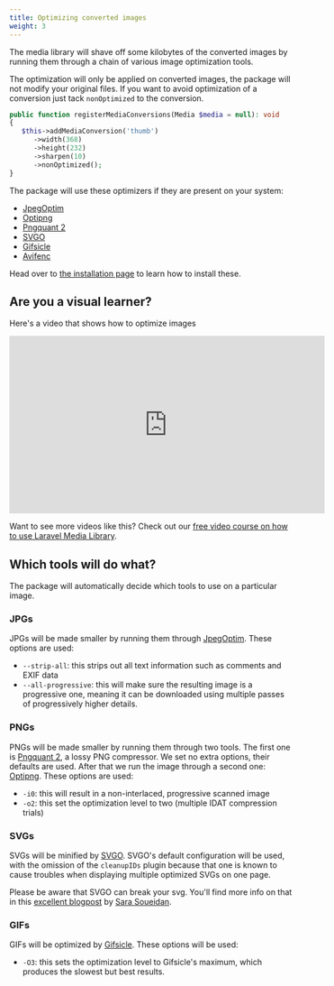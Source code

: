 ```yaml
---
title: Optimizing converted images
weight: 3
---
```


The media library will shave off some kilobytes of the converted images by running them through a chain of various image optimization tools.

The optimization will only be applied on converted images, the package will not modify your original files. If you want to avoid optimization of a conversion just tack `nonOptimized` to the  conversion.

```php
public function registerMediaConversions(Media $media = null): void
{
   $this->addMediaConversion('thumb')
      ->width(368)
      ->height(232)
      ->sharpen(10)
      ->nonOptimized();
}
```

The package will use these optimizers if they are present on your system:

- [JpegOptim](http://freecode.com/projects/jpegoptim)
- [Optipng](http://optipng.sourceforge.net/)
- [Pngquant 2](https://pngquant.org/)
- [SVGO](https://github.com/svg/svgo)
- [Gifsicle](http://www.lcdf.org/gifsicle/)
- [Avifenc](https://github.com/AOMediaCodec/libavif/blob/main/doc/avifenc.1.md)

Head over to [the installation page](https://docs.spatie.be/laravel-medialibrary/v10/installation-setup#optimization-tools) to learn how to install these.

## Are you a visual learner?

Here's a video that shows how to optimize images

<iframe width="560" height="315" src="https://www.youtube.com/embed/5Ftv0QnTbwo" frameborder="0" allow="accelerometer; autoplay; clipboard-write; encrypted-media; gyroscope; picture-in-picture" allowfullscreen></iframe>

Want to see more videos like this? Check out our [free video course on how to use Laravel Media Library](https://spatie.be/courses/discovering-laravel-media-library).

## Which tools will do what?

The package will automatically decide which tools to use on a particular image.

### JPGs

JPGs will be made smaller by running them through [JpegOptim](http://freecode.com/projects/jpegoptim). These options are used:
- `--strip-all`: this strips out all text information such as comments and EXIF data
- `--all-progressive`: this will make sure the resulting image is a progressive one, meaning it can be downloaded using multiple passes of progressively higher details.

### PNGs

PNGs will be made smaller by running them through two tools. The first one is [Pngquant 2](https://pngquant.org/), a lossy PNG compressor. We set no extra options, their defaults are used. After that we run the image through a second one: [Optipng](http://optipng.sourceforge.net/). These options are used:
- `-i0`: this will result in a non-interlaced, progressive scanned image
- `-o2`: this set the optimization level to two (multiple IDAT compression trials)

### SVGs

SVGs will be minified by [SVGO](https://github.com/svg/svgo). SVGO's default configuration will be used, with the omission of the `cleanupIDs` plugin because that one is known to cause troubles when displaying multiple optimized SVGs on one page.

Please be aware that SVGO can break your svg. You'll find more info on that in this [excellent blogpost](https://www.sarasoueidan.com/blog/svgo-tools/) by [Sara Soueidan](https://twitter.com/SaraSoueidan).

### GIFs

GIFs will be optimized by [Gifsicle](http://www.lcdf.org/gifsicle/). These options will be used:
- `-O3`: this sets the optimization level to Gifsicle's maximum, which produces the slowest but best results.
